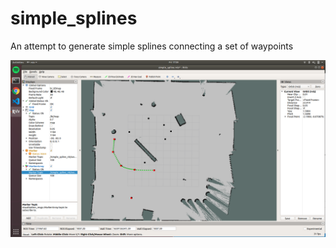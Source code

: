 # simple_splines
An attempt to generate simple splines connecting a set of waypoints

![Screenshot](image.png)
